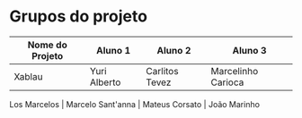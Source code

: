 # Grupos do projeto

Nome do Projeto | Aluno 1 | Aluno 2 | Aluno 3
---|------|-----------|-----
Xablau | Yuri Alberto | Carlitos Tevez | Marcelinho Carioca

Los Marcelos | Marcelo Sant'anna | Mateus Corsato | João Marinho
